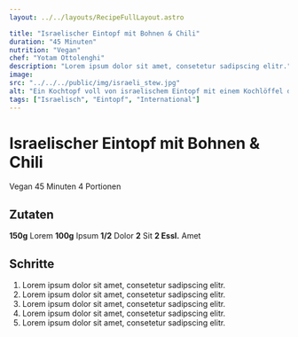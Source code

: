 ```yaml
---
layout: ../../layouts/RecipeFullLayout.astro

title: "Israelischer Eintopf mit Bohnen & Chili"
duration: "45 Minuten"
nutrition: "Vegan"
chef: "Yotam Ottolenghi"
description: "Lorem ipsum dolor sit amet, consetetur sadipscing elitr."
image:
src: "../../../public/img/israeli_stew.jpg"
alt: "Ein Kochtopf voll von israelischem Eintopf mit einem Kochlöffel darauf"
tags: ["Israelisch", "Eintopf", "International"]
---
```


# Israelischer Eintopf mit Bohnen & Chili

Vegan
45 Minuten
4 Portionen

## Zutaten

**150g** Lorem
**100g** Ipsum
**1/2** Dolor
**2** Sit
**2 Essl.** Amet

## Schritte

1. Lorem ipsum dolor sit amet, consetetur sadipscing elitr.
2. Lorem ipsum dolor sit amet, consetetur sadipscing elitr.
3. Lorem ipsum dolor sit amet, consetetur sadipscing elitr.
4. Lorem ipsum dolor sit amet, consetetur sadipscing elitr.
5. Lorem ipsum dolor sit amet, consetetur sadipscing elitr.
